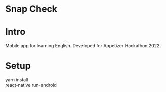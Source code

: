 # Snap Check

# Intro
Mobile app for learning English. Developed for Appetizer Hackathon 2022.

# Setup
yarn install  
react-native run-android
